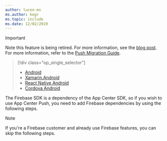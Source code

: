 ```yaml
---
author: lucen-ms
ms.author: kegr
ms.topic: include
ms.date: 12/02/2019
---
```


> [!IMPORTANT]
> Note this feature is being retired. For more information, see the [blog post](https://devblogs.microsoft.com/appcenter/app-center-mbaas-retirement/). For more information, refer to the [Push Migration Guide](~/migration/push/index.md).

> [!div  class="op_single_selector"]
> * [Android](../android.md)
> * [Xamarin.Android](../xamarin-android.md)
> * [React Native Android](../react-native-android.md)
> * [Cordova Android](../cordova-android.md)

The Firebase SDK is a dependency of the App Center SDK, so if you wish to use App Center Push, you need to add Firebase dependencies by using the following steps.

> [!NOTE]
> If you're a Firebase customer and already use Firebase features, you can skip the following steps.
